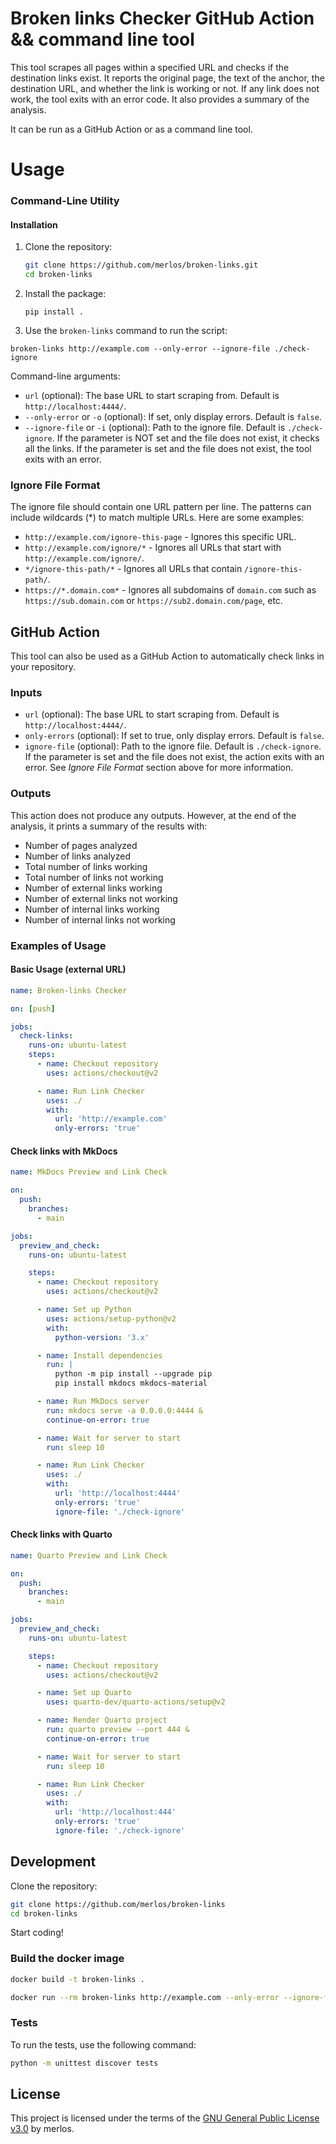 # Broken links Checker GitHub Action && command line tool

This tool scrapes all pages within a specified URL and checks if the destination links exist. It reports the original page, the text of the anchor, the destination URL, and whether the link is working or not. If any link does not work, the tool exits with an error code. It also provides a summary of the analysis.

It can be run as a GitHub Action or as a command line tool.

# Usage

### Command-Line Utility

#### Installation

1. Clone the repository:

   ```sh
   git clone https://github.com/merlos/broken-links.git
   cd broken-links
   ````

2. Install the package:

    ```
    pip install .
    ```

3. Use the `broken-links` command to run the script:

```
broken-links http://example.com --only-error --ignore-file ./check-ignore
```

Command-line arguments:

- `url` (optional): The base URL to start scraping from. Default is `http://localhost:4444/`.
- `--only-error` or `-o` (optional): If set, only display errors. Default is `false`.
- `--ignore-file` or `-i` (optional): Path to the ignore file. Default is `./check-ignore`. If the parameter is NOT set and the file does not exist, it checks all the links. If the parameter is set and the file does not exist, the tool exits with an error. 

### Ignore File Format

The ignore file should contain one URL pattern per line. The patterns can include wildcards (*) to match multiple URLs. Here are some examples:

- `http://example.com/ignore-this-page` - Ignores this specific URL.
- `http://example.com/ignore/*` - Ignores all URLs that start with `http://example.com/ignore/`.
- `*/ignore-this-path/*` - Ignores all URLs that contain `/ignore-this-path/`.
- `https://*.domain.com*` - Ignores all subdomains of `domain.com` such as `https://sub.domain.com` or `https://sub2.domain.com/page`, etc.


## GitHub Action

This tool can also be used as a GitHub Action to automatically check links in your repository.

### Inputs
- `url` (optional): The base URL to start scraping from. Default is `http://localhost:4444/`.
- `only-errors` (optional): If set to true, only display errors. Default is `false`.
- `ignore-file` (optional): Path to the ignore file. Default is `./check-ignore`. If the parameter is set and the file does not exist, the action exits with an error. See _Ignore File Format_ section above for more information.

### Outputs

This action does not produce any outputs. However, at the end of the analysis, it prints a summary of the results with:

- Number of pages analyzed
- Number of links analyzed
- Total number of links working
- Total number of links not working
- Number of external links working
- Number of external links not working
- Number of internal links working
- Number of internal links not working

### Examples of Usage

#### Basic Usage (external URL)

```yaml
name: Broken-links Checker

on: [push]

jobs:
  check-links:
    runs-on: ubuntu-latest
    steps:
      - name: Checkout repository
        uses: actions/checkout@v2

      - name: Run Link Checker
        uses: ./
        with:
          url: 'http://example.com'
          only-errors: 'true'
```

#### Check links with MkDocs

```yaml
name: MkDocs Preview and Link Check

on:
  push:
    branches:
      - main

jobs:
  preview_and_check:
    runs-on: ubuntu-latest

    steps:
      - name: Checkout repository
        uses: actions/checkout@v2

      - name: Set up Python
        uses: actions/setup-python@v2
        with:
          python-version: '3.x'

      - name: Install dependencies
        run: |
          python -m pip install --upgrade pip
          pip install mkdocs mkdocs-material

      - name: Run MkDocs server
        run: mkdocs serve -a 0.0.0.0:4444 &
        continue-on-error: true

      - name: Wait for server to start
        run: sleep 10

      - name: Run Link Checker
        uses: ./
        with:
          url: 'http://localhost:4444'
          only-errors: 'true'
          ignore-file: './check-ignore'
```

#### Check links with Quarto

```yaml
name: Quarto Preview and Link Check

on:
  push:
    branches:
      - main

jobs:
  preview_and_check:
    runs-on: ubuntu-latest

    steps:
      - name: Checkout repository
        uses: actions/checkout@v2

      - name: Set up Quarto
        uses: quarto-dev/quarto-actions/setup@v2

      - name: Render Quarto project
        run: quarto preview --port 444 &
        continue-on-error: true

      - name: Wait for server to start
        run: sleep 10

      - name: Run Link Checker
        uses: ./
        with:
          url: 'http://localhost:444'
          only-errors: 'true'
          ignore-file: './check-ignore'
```


## Development

Clone the repository:
```sh
git clone https://github.com/merlos/broken-links
cd broken-links
```
Start coding!

### Build the docker image

```sh
docker build -t broken-links .
```
```sh
docker run --rm broken-links http://example.com --only-error --ignore-file ./check-ignore
```

### Tests
To run the tests, use the following command:

```sh
python -m unittest discover tests
```


## License
This project is licensed under the terms of the [GNU General Public License v3.0](LICENSE) by merlos.